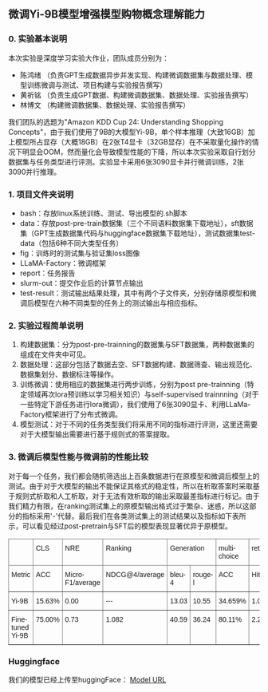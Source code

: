 ## 微调Yi-9B模型增强模型购物概念理解能力
### 0. 实验基本说明
本次实验是深度学习实验大作业，团队成员分别为：
- 陈鸿绪 （负责GPT生成数据异步并发实现、构建微调数据集与数据处理、模型训练微调与测试、项目构建与实验报告撰写）
- 黄祈铭 （负责生成GPT数据、构建微调数据集、数据处理、实验报告撰写）
- 林博文 （构建微调数据集、数据处理、实验报告撰写）

我们团队的选题为"Amazon KDD Cup 24: Understanding Shopping Concepts"，由于我们使用了9B的大模型Yi-9B，单个样本推理（大致16GB）加上模型所占显存（大概18GB）在2张T4显卡（32GB显存）在不采取量化操作的情况下明显会OOM，然而量化会导致模型性能的下降，所以本次实验采取自行划分数据集与任务类型进行评测。实验显卡采用6张3090显卡并行微调训练，2张3090并行推理。
### 1. 项目文件夹说明
- bash：存放linux系统训练、测试、导出模型的.sh脚本
- data：存放post-pre-train数据集（三个不同语料数据集下载地址），sft数据集（GPT生成数据集代码与huggingface数据集下载地址），测试数据集test-data（包括6种不同大类型任务）
- fig：训练时的测试集与验证集loss图像
- LLaMA-Factory：微调框架
- report：任务报告
- slurm-out：提交作业后的计算节点输出
- test-result：测试输出结果处理，其中有两个子文件夹，分别存储原模型和微调后模型在六种不同类型的任务上的测试输出与相应指标。
### 2. 实验过程简单说明
1. 构建数据集：分为post-pre-trainning的数据集与SFT数据集，两种数据集的组成在文件夹中可见。
2. 数据处理：这部分包括了数据去空、SFT数据构建、数据筛查、输出规范化、数据集划分、数据标注等操作。
3. 训练微调：使用相应的数据集进行两步训练，分别为post pre-trainning（特定领域再次lora预训练以学习相关知识）与self-supervised trainnning（对于一些特定下游任务进行lora微调），我们使用了6张3090显卡、利用LLaMa-Factory框架进行了分布式微调。
4. 模型测试：对于不同的任务类型我们将采用不同的指标进行评测，这里还需要对于大模型输出需要进行基于规则式的答案提取。

### 3. 微调后模型性能与微调前的性能比较
对于每一个任务，我们都会随机筛选出上百条数据进行在原模型和微调后模型上的测试。由于对于大模型的输出不能保证其格式的稳定性，所以在析取答案时采取基于规则式析取和人工析取，对于无法有效析取的输出采取最差指标进行标记。由于我们精力有限，在ranking测试集上的原模型输出格式过于繁杂、迷惑，所以这部分的指标采用'-'代替。最后我们在各类测试集上的测试结果以及指标如下表所示，可以看见经过post-pretrain与SFT后的模型表现显著优异于原模型。

<style type="text/css">
.tg  {border-collapse:collapse;border-spacing:0;}
.tg td{border-color:black;border-style:solid;border-width:1px;font-family:Arial, sans-serif;font-size:14px;
  overflow:hidden;padding:10px 5px;word-break:normal;}
.tg th{border-color:black;border-style:solid;border-width:1px;font-family:Arial, sans-serif;font-size:14px;
  font-weight:normal;overflow:hidden;padding:10px 5px;word-break:normal;}
.tg .tg-0pky{border-color:inherit;text-align:left;vertical-align:top}
</style>
<table class="tg"><thead>
  <tr>
    <th class="tg-0pky"></th>
    <th class="tg-0pky">CLS</th>
    <th class="tg-0pky">NRE</th>
    <th class="tg-0pky">Ranking</th>
    <th class="tg-0pky" colspan="2">Generation</th>
    <th class="tg-0pky">multi-choice</th>
    <th class="tg-0pky">retrieval</th>
  </tr></thead>
<tbody>
  <tr>
    <td class="tg-0pky">Metric</td>
    <td class="tg-0pky">ACC</td>
    <td class="tg-0pky">Micro-F1/average</td>
    <td class="tg-0pky">NDCG@4/average</td>
    <td class="tg-0pky">bleu-4</td>
    <td class="tg-0pky">rouge-l</td>
    <td class="tg-0pky">ACC</td>
    <td class="tg-0pky">Hit@3/average</td>
  </tr>
  <tr>
    <td class="tg-0pky">Yi-9B</td>
    <td class="tg-0pky">15.63%</td>
    <td class="tg-0pky">0.00</td>
    <td class="tg-0pky">---</td>
    <td class="tg-0pky">13.03</td>
    <td class="tg-0pky">10.55</td>
    <td class="tg-0pky">34.659%</td>
    <td class="tg-0pky">1.028</td>
  </tr>
  <tr>
    <td class="tg-0pky">Fine-tuned Yi-9B</td>
    <td class="tg-0pky">75.00%</td>
    <td class="tg-0pky">0.73</td>
    <td class="tg-0pky">1.082</td>
    <td class="tg-0pky">40.59</td>
    <td class="tg-0pky">36.24</td>
    <td class="tg-0pky">80.11%</td>
    <td class="tg-0pky">2.271</td>
  </tr>
</tbody></table>


### Huggingface
我们的模型已经上传至huggingFace：
[Model URL](https://huggingface.co/Daxuxu36/Yi-9B-Understanding-Shopping-Concepts)